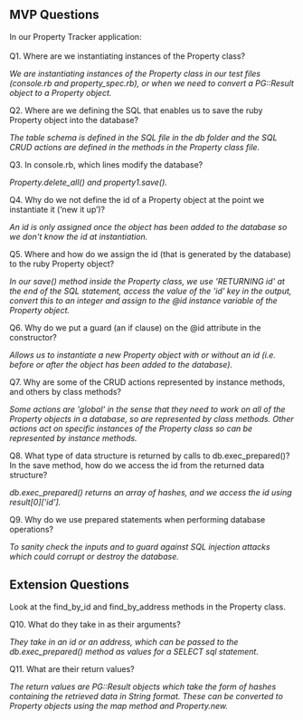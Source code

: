 <h2>MVP Questions</h2>
In our Property Tracker application:<br>
<br>
Q1. Where are we instantiating instances of the Property class?

<em>We are instantiating instances of the Property class in our test files (console.rb and property_spec.rb), or when we need to convert a PG::Result object to a Property object.</em>

Q2. Where are we defining the SQL that enables us to save the ruby Property object into the database?

<em>The table schema is defined in the SQL file in the db folder and the SQL CRUD actions are defined in the methods in the Property class file.</em>

Q3. In console.rb, which lines modify the database?

<em>Property.delete_all() and property1.save().</em>

Q4. Why do we not define the id of a Property object at the point we instantiate it (‘new it up’)?

<em>An id is only assigned once the object has been added to the database so we don't know the id at instantiation.</em>

Q5. Where and how do we assign the id (that is generated by the database) to the ruby Property object?

<em>In our save() method inside the Property class, we use 'RETURNING id' at the end of the SQL statement, access the value of the 'id' key in the output, convert this to an integer and assign to the @id instance variable of the Property object.</em>

Q6. Why do we put a guard (an if clause) on the @id attribute in the constructor?

<em>Allows us to instantiate a new Property object with or without an id (i.e. before or after the object has been added to the database).</em>

Q7. Why are some of the CRUD actions represented by instance methods, and others by class methods?

<em>Some actions are 'global' in the sense that they need to work on all of the Property objects in a database, so are represented by class methods. Other actions act on specific instances of the Property class so can be represented by instance methods.</em>

Q8. What type of data structure is returned by calls to db.exec_prepared()? In the save method, how do we access the id from the returned data structure?

<em>db.exec_prepared() returns an array of hashes, and we access the id using result[0]['id'].</em>

Q9. Why do we use prepared statements when performing database operations?

<em>To sanity check the inputs and to guard against SQL injection attacks which could corrupt or destroy the database.</em>

<h2>Extension Questions</h2>
Look at the find_by_id and find_by_address methods in the Property class.

Q10. What do they take in as their arguments?

<em>They take in an id or an address, which can be passed to the db.exec_prepared() method as values for a SELECT sql statement.</em>

Q11. What are their return values?

<em>The return values are PG::Result objects which take the form of hashes containing the retrieved data in String format. These can be converted to Property objects using the map method and Property.new.</em>
